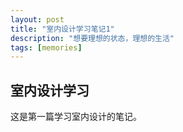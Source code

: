 ```yaml
---
layout: post
title: "室内设计学习笔记1"
description: "想要理想的状态，理想的生活"
tags: [memories]
---
```


## 室内设计学习

这是第一篇学习室内设计的笔记。


